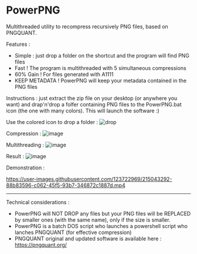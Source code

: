 # PowerPNG
Multithreaded utility to recompress recursively PNG files, based on PNGQUANT.

Features : 
- Simple : just drop a folder on the shortcut and the program will find PNG files
- Fast ! The program is multithreaded with 5 simultaneous compressions
- 60% Gain ! For files generated with A1111
- KEEP METADATA ! PowerPNG will keep your metadata contained in the PNG files

Instructions : just extract the zip file on your desktop (or anywhere you want) and drap'n'drop a folfer containing PNG files to the PowerPNG.bat icon (the one with many colors). This will launch the software :)

Use the colored icon to drop a folder :
![drop](https://user-images.githubusercontent.com/123722969/215043585-bb7f1aa8-7087-4b5e-a856-d81c8383a5e0.png)

Compression :
![image](https://user-images.githubusercontent.com/123722969/215035494-bf532451-8c37-4e51-af80-b76365e83c06.png)

Multithreading :
![image](https://user-images.githubusercontent.com/123722969/215035561-9695204a-c11e-4dcb-8bbe-3f49ace55830.png)

Result :
![image](https://user-images.githubusercontent.com/123722969/215036264-ca410a67-4ee0-456e-8cf9-161824b06ced.png)


Demonstration : 

https://user-images.githubusercontent.com/123722969/215043292-88b83596-c062-45f5-93b7-346872c1887d.mp4



<hr>

Technical considerations :
- PowerPNG will NOT DROP any files but your PNG files will be REPLACED by smaller ones (with the same name), only if the size is smaller.
- PowerPNG is a batch DOS script who launches a powershell script who lanches PNGQUANT (for effective compression)
- PNGQUANT original and updated software is available here : https://pngquant.org/
